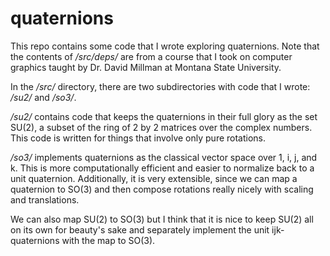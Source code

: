 # quaternions

This repo contains some code that I wrote exploring quaternions.
Note that the contents of */src/deps/* are from a course that I took on computer graphics taught by Dr. David Millman at Montana State University.

In the */src/* directory, there are two subdirectories with code that I wrote: */su2/* and */so3/*.

*/su2/* contains code that keeps the quaternions in their full glory as the set SU(2), a subset of the ring of 2 by 2 matrices over the complex numbers.
This code is written for things that involve only pure rotations.

*/so3/* implements quaternions as the classical vector space over 1, i, j, and k.
This is more computationally efficient and easier to normalize back to a unit quaternion.
Additionally, it is very extensible, since we can map a quaternion to SO(3) and then compose rotations really nicely with scaling and translations.

We can also map SU(2) to SO(3) but I think that it is nice to keep SU(2) all on its own for beauty's sake and separately implement the unit ijk-quaternions with the map to SO(3).

